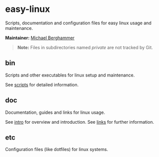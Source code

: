 # easy-linux

Scripts, documentation and configuration files for easy linux usage and maintenance.

**Maintainer:** [Michael Berghammer](mailto:info@mbelab.de)

> **Note:** Files in subdirectories named *private* are not tracked by Git.

## bin

Scripts and other executables for linux setup and maintenance.

See [scripts](./doc/scripts.md) for detailed information.

## doc

Documentation, guides and links for linux usage.

See [intro](./doc/intro.md) for overview and introduction.
See [links](./doc/links.md) for further information.

## etc

Configuration files (like dotfiles) for linux systems.
